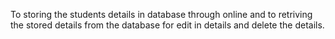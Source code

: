 To storing the students details in database through online and to retriving the stored details 
from the database  for edit in details and delete the details.

